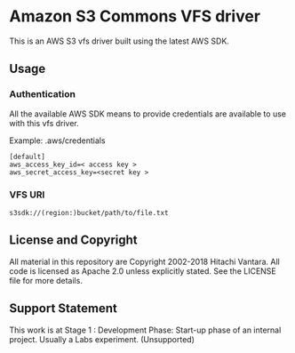 # Amazon S3 Commons VFS driver

This is an AWS S3 vfs driver built using the latest AWS SDK.

## Usage

### Authentication

All the available AWS SDK means to provide credentials are available to use with this vfs driver.

Example:
.aws/credentials
```
[default]
aws_access_key_id=< access key >
aws_secret_access_key=<secret key >
```

### VFS URI

```
s3sdk://(region:)bucket/path/to/file.txt
```

## License and Copyright

All material in this repository are Copyright 2002-2018 Hitachi Vantara. All code is licensed as Apache 2.0 unless explicitly stated. See the LICENSE file for more details.

## Support Statement

This work is at Stage 1 : Development Phase: Start-up phase of an internal project. Usually a Labs experiment. (Unsupported)